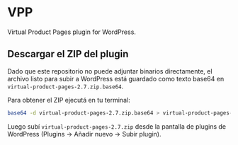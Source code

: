 # VPP

Virtual Product Pages plugin for WordPress.

## Descargar el ZIP del plugin

Dado que este repositorio no puede adjuntar binarios directamente, el archivo listo para subir a WordPress está guardado como texto base64 en `virtual-product-pages-2.7.zip.base64`.

Para obtener el ZIP ejecutá en tu terminal:

```bash
base64 -d virtual-product-pages-2.7.zip.base64 > virtual-product-pages-2.7.zip
```

Luego subí `virtual-product-pages-2.7.zip` desde la pantalla de plugins de WordPress (Plugins → Añadir nuevo → Subir plugin).
